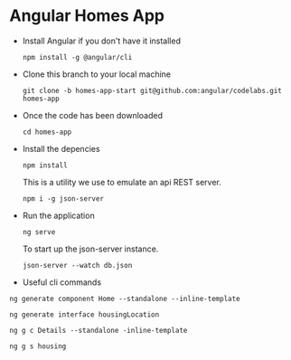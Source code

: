 # Angular Homes App
- Install Angular if you don't have it installed

  `npm install -g @angular/cli`

- Clone this branch to your local machine

  `git clone -b homes-app-start git@github.com:angular/codelabs.git homes-app`

- Once the code has been downloaded

  `cd homes-app`

- Install the depencies

  `npm install` 
  
  This is a utility we use to emulate an api REST server.

  `npm i -g json-server`

- Run the application 

  `ng serve`

  To start up the json-server instance.

  `json-server --watch db.json`

- Useful cli commands


`ng generate component Home --standalone --inline-template`

`ng generate interface housingLocation`

`ng g c Details --standalone -inline-template`          

`ng g s housing`
